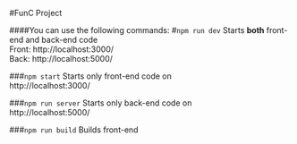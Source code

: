 #FunC Project

####You can use the following commands:
#`npm run dev`
Starts <b>both</b> front-end and back-end code<br/>
Front: http://localhost:3000/<br/>
Back: http://localhost:5000/

###`npm start`
Starts only front-end code on<br/>
http://localhost:3000/

###`npm run server`
Starts only back-end code on<br/>
http://localhost:5000/

###`npm run build`
Builds front-end